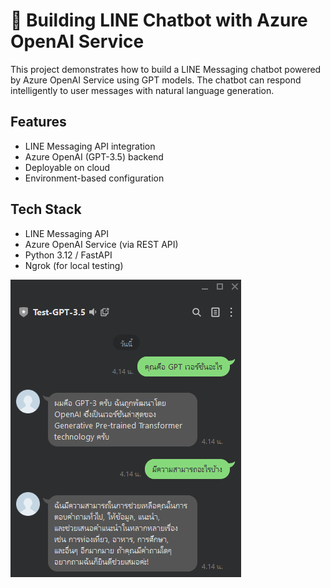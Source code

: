 # 🤖 Building LINE Chatbot with Azure OpenAI Service

This project demonstrates how to build a LINE Messaging chatbot powered by Azure OpenAI Service using GPT models. The chatbot can respond intelligently to user messages with natural language generation.



##  Features

- LINE Messaging API integration
- Azure OpenAI (GPT-3.5) backend
- Deployable on cloud
- Environment-based configuration

##  Tech Stack

- LINE Messaging API
- Azure OpenAI Service (via REST API)
- Python 3.12 / FastAPI
- Ngrok (for local testing)

![Screenshot](Screenshot-line.png)

